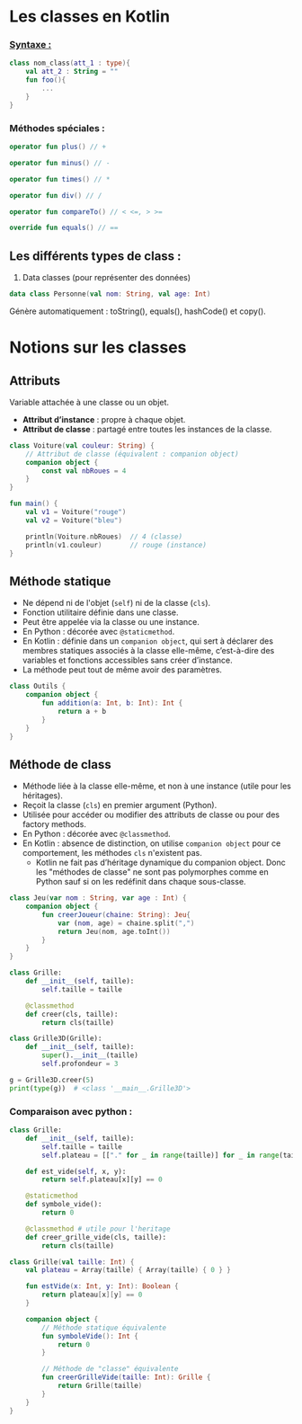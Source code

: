# Les classes en Kotlin

### <u> Syntaxe :</u>

```kotlin
class nom_class(att_1 : type){
    val att_2 : String = ""
    fun foo(){
        ...
    }
}
```

### Méthodes spéciales : 

```kotlin
operator fun plus()	// +

operator fun minus() // -

operator fun times() // *

operator fun div() // /

operator fun compareTo() // < <=, > >=	

override fun equals() // ==
```

## Les différents types de class : 

1. Data classes (pour représenter des données)

```kotlin
data class Personne(val nom: String, val age: Int)
```

Génère automatiquement : toString(), equals(), hashCode() et copy().

# Notions sur les classes

## Attributs
Variable attachée à une classe ou un objet.

- **Attribut d’instance** : propre à chaque objet.
- **Attribut de classe** : partagé entre toutes les instances de la classe.

```kotlin
class Voiture(val couleur: String) {
    // Attribut de classe (équivalent : companion object)
    companion object {
        const val nbRoues = 4
    }
}

fun main() {
    val v1 = Voiture("rouge")
    val v2 = Voiture("bleu")

    println(Voiture.nbRoues)  // 4 (classe)
    println(v1.couleur)       // rouge (instance)
}
```

## Méthode statique
- Ne dépend ni de l'objet (`self`) ni de la classe (`cls`).
- Fonction utilitaire définie dans une classe.
- Peut être appelée via la classe ou une instance.
- En Python : décorée avec `@staticmethod`.
- En Kotlin : définie dans un `companion object`, qui sert à déclarer des membres statiques associés à la classe elle-même, c’est-à-dire des variables et fonctions accessibles sans créer d’instance.
- La méthode peut tout de même avoir des paramètres.

```kotlin
class Outils {
    companion object {
        fun addition(a: Int, b: Int): Int {
            return a + b
        }
    }
}
```

## Méthode de class
- Méthode liée à la classe elle-même, et non à une instance (utile pour les héritages).
- Reçoit la classe (`cls`) en premier argument (Python).
- Utilisée pour accéder ou modifier des attributs de classe ou pour des factory methods.
- En Python : décorée avec `@classmethod`.
- En Kotlin : absence de distinction, on utilise `companion object` pour ce comportement, les méthodes `cls` n'existent pas.
    - Kotlin ne fait pas d’héritage dynamique du companion object. Donc les "méthodes de classe" ne sont pas polymorphes comme en Python sauf si on les redéfinit dans chaque sous-classe.

```kotlin
class Jeu(var nom : String, var age : Int) {
    companion object {
        fun creerJoueur(chaine: String): Jeu{
            var (nom, age) = chaine.split(",")
            return Jeu(nom, age.toInt())
        }
    }
}
```

```python
class Grille:
    def __init__(self, taille):
        self.taille = taille

    @classmethod
    def creer(cls, taille):
        return cls(taille)

class Grille3D(Grille):
    def __init__(self, taille):
        super().__init__(taille)
        self.profondeur = 3

g = Grille3D.creer(5)
print(type(g))  # <class '__main__.Grille3D'>
```

### Comparaison avec python : 

```python
class Grille:
    def __init__(self, taille):
        self.taille = taille
        self.plateau = [["." for _ in range(taille)] for _ in range(taille)]

    def est_vide(self, x, y):
        return self.plateau[x][y] == 0

    @staticmethod
    def symbole_vide():
        return 0

    @classmethod # utile pour l'heritage
    def creer_grille_vide(cls, taille):
        return cls(taille)
```

```kotlin
class Grille(val taille: Int) {
    val plateau = Array(taille) { Array(taille) { 0 } }

    fun estVide(x: Int, y: Int): Boolean {
        return plateau[x][y] == 0
    }

    companion object {
        // Méthode statique équivalente
        fun symboleVide(): Int {
            return 0
        }

        // Méthode de "classe" équivalente
        fun creerGrilleVide(taille: Int): Grille {
            return Grille(taille)
        }
    }
}
```